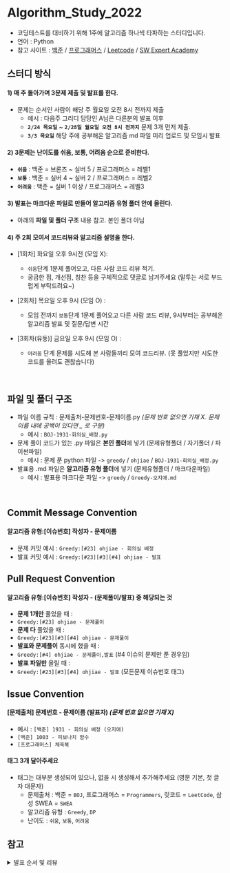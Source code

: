 # Algorithm_Study_2022

- 코딩테스트를 대비하기 위해 1주에 알고리즘 하나씩 타파하는 스터디입니다.
- 언어 : Python
- 참고 사이트 : [백준](https://www.acmicpc.net/) / [프로그래머스](https://programmers.co.kr/) / [Leetcode](https://leetcode.com/explore/) / [SW Expert Academy](https://swexpertacademy.com/)

## 스터디 방식

#### 1) 매 주 돌아가며 3문제 제출 및 발표를 한다.

- 문제는 순서인 사람이 해당 주 월요일 오전 8시 전까지 제출
  - 예시 : 다음주 그리디 담당인 A님은 다른분의 발표 이후 <br>
  - **`2/24 목요일`** ~ **`2/28일 월요일 오전 8시 전까지`** 문제 3개 먼저 제출. <br>
  - **`3/3 목요일`** 해당 주에 공부해온 알고리즘 md 파일 미리 업로드 및 모임시 발표

#### 2) 3문제는 난이도를 쉬움, 보통, 어려움 순으로 준비한다.

- **`쉬움`** : 백준 = 브론즈 ~ 실버 5 / 프로그래머스 = 레벨1
- **`보통`** : 백준 = 실버 4 ~ 실버 2 / 프로그래머스 = 레벨2
- **`어려움`** : 백준 = 실버 1 이상 / 프로그래머스 = 레벨3

#### 3) 발표는 마크다운 파일로 만들어 알고리즘 유형 폴더 안에 올린다.

- 아래의 **파일 및 폴더 구조** 내용 참고. 본인 폴더 아님

#### 4) 주 2회 모여서 코드리뷰와 알고리즘 설명을 한다.

- [1회차] 화요일 오후 9시전 (모임 X):

  - `쉬움`단계 1문제 풀어오고, 다른 사람 코드 리뷰 적기.
  - 궁금한 점, 개선점, 칭찬 등을 구체적으로 댓글로 남겨주세요 (말투는 서로 부드럽게 부탁드려요~)

- [2회차] 목요일 오후 9시 (모임 O) :

  - 모임 전까지 `보통`단계 1문제 풀어오고 다른 사람 코드 리뷰, 9시부터는 공부해온 알고리즘 발표 및 질문/답변 시간

- [3회차(유동)] 금요일 오후 9시 (모임 O) :
  - `어려움` 단계 문제를 시도해 본 사람들끼리 모여 코드리뷰. (못 풀었지만 시도한 코드를 올려도 괜찮습니다)

<br>

## 파일 및 폴더 구조

- 파일 이름 규칙 : 문제출처-문제번호-문제이름.py _(문제 번호 없으면 기재 X. 문제 이름 내에 공백이 있다면 \_ 로 구분)_
  - 예시 : `BOJ-1931-회의실_배정.py`
- 문제 풀이 코드가 있는 .py 파일은 **본인 폴더**에 넣기 (문제유형폴더 / 자기폴더 / 파이썬파일)
  - 예시 : 문제 푼 python 파일 -> `greedy` / `ohjiae` / `BOJ-1931-회의실_배정.py`
- 발표용 .md 파일은 **알고리즘 유형 폴더**에 넣기 (문제유형폴더 / 마크다운파일)
  - 예시 : 발표용 마크다운 파일 -> `greedy` / `Greedy-오지애.md`

<br>

## Commit Message Convention

#### 알고리즘 유형:[이슈번호] 작성자 - 문제이름

- 문제 커밋 예시 : `Greedy:[#23] ohjiae - 회의실 배정`
- 발표 커밋 예시 : `Greedy:[#23][#3][#4] ohjiae - 발표`
  <br>

## Pull Request Convention

#### 알고리즘 유형:[이슈번호] 작성자 - (문제풀이/발표) 중 해당되는 것

- **문제 1개만** 풀었을 때 :
- `Greedy:[#23] ohjiae - 문제풀이`
- **문제 다** 풀었을 때 :
- `Greedy:[#23][#3][#4] ohjiae - 문제풀이`
- **발표와 문제풀이** 동시에 했을 때 :
- `Greedy:[#4] ohjiae - 문제풀이,발표` (#4 이슈의 문제만 푼 경우임)
- **발표 파일만** 올릴 때 :
- `Greedy:[#23][#3][#4] ohjiae - 발표` (모든문제 이슈번호 태그)
  <br>

## Issue Convention

#### [문제출처] 문제번호 - 문제이름 (발표자) _(문제 번호 없으면 기재 X)_

- 예시 : `[백준] 1931 - 회의실 배정 (오지애)`
- `[백준] 1003 - 피보나치 함수`
- `[프로그래머스] 체육복`

#### 태그 **3개** 달아주세요

- 태그는 대부분 생성되어 있으나, 없을 시 생성해서 추가해주세요 (영문 기본, 첫 글자 대문자)
  - 문제출처 : 백준 = `BOJ`, 프로그래머스 = `Programmers`, 릿코드 = `LeetCode`, 삼성 SWEA = `SWEA`
  - 알고리즘 유형 : `Greedy`, `DP`
  - 난이도 : `쉬움`, `보통`, `어려움`


## 참고

<details>
<summary>발표 순서 및 리뷰</summary>
<div markdown="1">
  
### 순서
  
|주차|이름(git_id)|발표일|
|---|------|--|
|1 주차|오레오라떼 (HaileyHyewonChung)|`3/3`|
|2 주차|도이(dyoon1635)|`3/10`|
|3 주차|제리 (yyj0128)|`3/17`|
|4 주차|머리 빗는 네오 (koodaeun)|`3/24`|
|5 주차|학부생 (kimdozzi)|`3/31`|
|6 주차|europani(europani)|`4/7`|
|7 주차|소담(soda)|`4/14`|
|8 주차|재재 (aegohc)|`4/21`|
|9 주차|튜브 (nayoung1124)|`4/28`|
|10 주차|프로도 (Choi-2022)|`5/5`|
|11 주차|무지(div-leejaemyeong)|`5/12`|

> 10 주차는 빨간날이니 추후에 고민해봅시다!

### 리뷰

> (예시) 2,3,4 를 리뷰해야 한다면?

> 2주차 담당자님(dyoon1635), 3주차 담당자님(제리), 4주차 담당자님(머리 빗는 네오) 의 코드를 리뷰하기!

| 이름    | 1.<br> 오레오(Hailey)   | 2.<br>doy (dyoon)        | 3.<br>제리(yyj01)          | 4.<br>네오 (kooda)          | 5.<br>학부생 (kimdo)   | 6.<br>euro (euro)           | 7.<br>소담 (soda)         | 8.<br>재재 (ohjiae)       | 9.<br>튜브 (nayoung)      | 10.<br>프로도 (Choi)    | 11.<br>무지 (div-leejae)         |
| :----------: | :------------------: | :--------------------: | :-----------------------: | :--------------------: | :--------------------: | :--------------------: | :--------------------: | :--------------------: | :--------------------: | :------------------: | :-----------------------: |
| 1주차  | 도이<br>제리<br>네오 | 제리<br>네오<br>학부생 | 네오<br>학부생<br>유로 | 학부생<br>유로<br>소담 | 유로<br>소담<br>재재| 소담<br>재재<br>튜브| 재재<br>튜브<br>프로도 | 튜브<br>프로도<br>무지 | 프로도<br>무지<br>오레오 | 무지<br>오레오<br>도이 | 오레오<br>도이<br>제리 |
| 2주차  | 제리<br>네오<br>학부생 | 네오<br>학부생<br>유로 | 학부생<br>유로<br>소담 | 유로<br>소담<br>재재 | 소담<br>재재<br>튜브 | 재재<br>튜브<br>프로도 | 튜브<br>프로도<br>무지 | 프로도<br>무지<br>오레오 | 무지<br>오레오<br>도이 | 오레오<br>도이<br>제리 | 도이<br>제리<br>네오 |
| 3주차  | 네오<br>학부생<br>유로 | 학부생<br>유로<br>소담| 유로<br>소담<br>재재| 소담<br>재재<br>튜브 | 재재<br>튜브<br>프로도 | 튜브<br>프로도<br>무지 | 프로도<br>무지<br>오레오 | 무지<br>오레오<br>도이 | 오레오<br>도이<br>제리 | 도이<br>제리<br>네오 | 제리<br>네오<br>학부생 |
| 4주차  | 학부생<br>유로<br>소담 | 유로<br>소담<br>재재 | 소담<br>재재<br>튜브 | 재재<br>튜브<br>프로도 | 튜브<br>프로도<br>무지 | 프로도<br>무지<br>오레오 | 무지<br>오레오<br>도이 | 오레오<br>도이<br>제리 | 도이<br>제리<br>네오 | 제리<br>네오<br>학부생 | 네오<br>학부생<br>유로 |
| 5주차  | 유로<br>소담<br>재재 | 소담<br>재재<br>튜브 | 재재<br>튜브<br>프로도 | 튜브<br>프로도<br>무지 | 프로도<br>무지<br>오레오 | 무지<br>오레오<br>도이 | 오레오<br>도이<br>제리 | 도이<br>제리<br>네오 | 제리<br>네오<br>학부생 | 네오<br>학부생<br>유로 | 학부생<br>유로<br>소담 |
| 6주차  | 소담<br>재재<br>튜브 | 재재<br>튜브<br>프로도 | 튜브<br>프로도<br>무지 | 프로도<br>무지<br>오레오 | 무지<br>오레오<br>도이 | 오레오<br>도이<br>제리 | 도이<br>제리<br>네오 | 제리<br>네오<br>학부생 | 네오<br>학부생<br>유로 | 학부생<br>유로<br>소담 | 유로<br>소담<br>재재 |
| 7주차  | 재재<br>튜브<br>프로도 | 튜브<br>프로도<br>무지 | 프로도<br>무지<br>오레오 | 무지<br>오레오<br>도이 | 오레오<br>도이<br>제리 | 도이<br>제리<br>네오 | 제리<br>네오<br>학부생 | 네오<br>학부생<br>유로 | 학부생<br>유로<br>소담 | 유로<br>소담<br>재재 | 소담<br>재재<br>튜브 |
| 8주차  | 튜브<br>프로도<br>무지 | 프로도<br>무지<br>오레오 | 무지<br>오레오<br>도이 | 오레오<br>도이<br>제리 | 도이<br>제리<br>네오 | 제리<br>네오<br>학부생 | 네오<br>학부생<br>유로 | 학부생<br>유로<br>소담 | 유로<br>소담<br>재재 | 소담<br>재재<br>튜브 | 재재<br>튜브<br>프로도 |
| 9주차  | 프로도<br>무지<br>도이 | 무지<br>오레오<br>제리 | 오레오<br>도이<br>네오 | 도이<br>제리<br>학부생 | 제리<br>네오<br>유로 | 네오<br>학부생<br>소담 | 학부생<br>유로<br>재재 | 유로<br>소담<br>튜브 | 소담<br>재재<br>프로도 | 재재<br>튜브<br>무지 | 튜브<br>프로도<br>오레오 |
| 10주차 | 무지<br>도이<br>제리 | 오레오<br>제리<br>네오 | 도이<br>네오<br>학부생 | 제리<br>학부생<br>유로 | 네오<br>유로<br>소담 | 학부생<br>소담<br>재재 | 유로<br>재재<br>튜브 | 소담<br>튜브<br>프로도 | 재재<br>프로도<br>무지 | 튜브<br>무지<br>오레오 | 프로도<br>오레오<br>도이 |
| 11주차 | 도이<br>제리<br>네오 | 제리<br>네오<br>학부생 | 네오<br>학부생<br>유로 | 학부생<br>유로<br>소담 | 유로<br>소담<br>재재| 소담<br>재재<br>튜브| 재재<br>튜브<br>프로도 | 튜브<br>프로도<br>무지 | 프로도<br>무지<br>오레오 | 무지<br>오레오<br>도이 | 오레오<br>도이<br>제리 |

</div>
</details>

